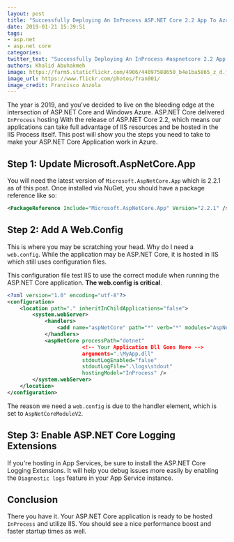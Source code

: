 ```yaml
---
layout: post
title: "Successfully Deploying An InProcess ASP.NET Core 2.2 App To Azure"
date: 2019-01-21 15:39:51
tags:
- asp.net
- asp.net core
categories:
twitter_text: "Successfully Deploying An InProcess #aspnetcore 2.2 App To @Azure @aspnet @dotnet"
authors: Khalid Abuhakmeh
image: https://farm5.staticflickr.com/4906/44097588650_b4e1ba5865_z_d.jpg
image_url: https://www.flickr.com/photos/fran001/
image_credit: Francisco Anzola
---
```


The year is 2019, and you've decided to live on the bleeding edge at the intersection of ASP.NET Core and Windows Azure. ASP.NET Core delivered `InProcess` hosting With the release of ASP.NET Core 2.2, which means our applications can take full advantage of IIS resources and be hosted in the IIS Process itself. This post will show you the steps you need to take to make your ASP.NET Core Application work in Azure.

## Step 1: Update Microsoft.AspNetCore.App

You will need the latest version of `Microsoft.AspNetCore.App` which is 2.2.1 as of this post. Once installed via NuGet, you should have a package reference like so:

```xml
<PackageReference Include="Microsoft.AspNetCore.App" Version="2.2.1" />
```

## Step 2: Add A Web.Config

This is where you may be scratching your head. Why do I need a `web.config`. While the application may be ASP.NET Core, it is hosted in IIS which still uses configuration files.

This configuration file test IIS to use the correct module when running the ASP.NET Core application. **The web.config is critical**.

```xml
<?xml version="1.0" encoding="utf-8"?>
<configuration>
    <location path="." inheritInChildApplications="false">
        <system.webServer>
            <handlers>
                <add name="aspNetCore" path="*" verb="*" modules="AspNetCoreModuleV2" resourceType="Unspecified" />
            </handlers>
            <aspNetCore processPath="dotnet"
                        <!-- Your Application Dll Goes Here -->
                        arguments=".\MyApp.dll"
                        stdoutLogEnabled="false"
                        stdoutLogFile=".\logs\stdout"
                        hostingModel="InProcess" />
        </system.webServer>
    </location>
</configuration>
```

The reason we need a `web.config` is due to the handler element, which is set to `AspNetCoreModuleV2`.

## Step 3: Enable ASP.NET Core Logging Extensions

If you're hosting in App Services, be sure to install the ASP.NET Core Logging Extensions. It will help you debug issues more easily by enabling the `Diagnostic logs` feature in your App Service instance.

## Conclusion

There you have it. Your ASP.NET Core application is ready to be hosted `InProcess` and utilize IIS. You should see a nice performance boost and faster startup times as well.